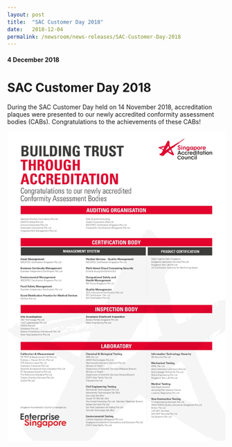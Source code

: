 ```yaml
---
layout: post
title:  "SAC Customer Day 2018"
date:   2018-12-04
permalink: /newsroom/news-releases/SAC-Customer-Day-2018
---
```


#### 4 December 2018
# **SAC Customer Day 2018**

During the SAC Customer Day held on 14 November 2018, accreditation plaques were presented to our newly accredited conformity assessment bodies (CABs). Congratulations to the achievements of these CABs!

![NewlyAccreditedCABs2018](/images/NewlyAccreditedCABs2018.jpg)

